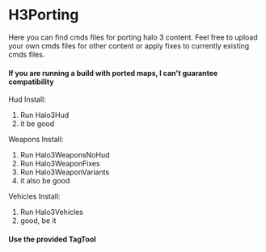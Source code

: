# H3Porting
Here you can find cmds files for porting halo 3 content. Feel free to upload your own cmds files for other content or apply fixes to currently existing cmds files.

#### If you are running a build with ported maps, I can't guarantee compatibility

Hud Install:
1. Run Halo3Hud
2. it be good

Weapons Install:
1. Run Halo3WeaponsNoHud
2. Run Halo3WeaponFixes
3. Run Halo3WeaponVariants
4. it also be good

Vehicles Install:
1. Run Halo3Vehicles
2. good, be it

#### Use the provided TagTool
